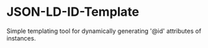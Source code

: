 JSON-LD-ID-Template
===================

Simple templating tool for dynamically generating '@id' attributes of instances.
